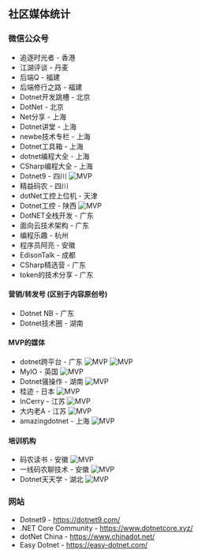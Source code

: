 ## 社区媒体统计

### 微信公众号
- 追逐时光者 - 香港
- 江湖评谈 - 丹麦
- 后端Q - 福建
- 后端修行之路 - 福建
- Dotnet开发跳槽 - 北京
- DotNet - 北京
- Net分享 - 上海
- Dotnet讲堂 - 上海
- newbe技术专栏 - 上海
- Dotnet工具箱 - 上海
- dotnet编程大全 - 上海
- CSharp编程大全 - 上海
- Dotnet9 - 四川 ![MVP](https://img.shields.io/badge/朝夕软文-FFE751.svg)
- 精益码农 - 四川
- dotNet工控上位机 - 天津
- Dotnet工控 - 陕西 ![MVP](https://img.shields.io/badge/朝夕软文-FFE751.svg)
- DotNET全栈开发 - 广东
- 面向云技术架构 - 广东
- 编程乐趣 - 杭州
- 程序员阿亮 - 安徽
- EdisonTalk - 成都
- CSharp精选营 - 广东
- token的技术分享 - 广东

#### 营销/转发号 (区别于内容原创号)
- Dotnet NB - 广东
- Dotnet技术圈 - 湖南

#### MVP的媒体
- dotnet跨平台 - 广东 ![MVP](https://img.shields.io/badge/MVP-2d6cbe.svg) ![MVP](https://img.shields.io/badge/朝夕软文-FFE751.svg)
- MyIO - 英国 ![MVP](https://img.shields.io/badge/MVP-2d6cbe.svg)
- Dotnet骚操作 - 湖南 ![MVP](https://img.shields.io/badge/MVP-2d6cbe.svg)
- 桂迹 - 日本 ![MVP](https://img.shields.io/badge/MVP-2d6cbe.svg)
- InCerry - 江苏 ![MVP](https://img.shields.io/badge/MVP-2d6cbe.svg)
- 大内老A - 江苏 ![MVP](https://img.shields.io/badge/MVP-2d6cbe.svg)
- amazingdotnet - 上海 ![MVP](https://img.shields.io/badge/MVP-2d6cbe.svg)

#### 培训机构
- 码农读书 - 安徽 ![MVP](https://img.shields.io/badge/卖课-1d4d05.svg)
- 一线码农聊技术 - 安徽 ![MVP](https://img.shields.io/badge/卖课-1d4d05.svg)
- Dotnet天天学 - 湖北 ![MVP](https://img.shields.io/badge/卖课-1d4d05.svg)


### 网站
- Dotnet9 - https://dotnet9.com/
- .NET Core Community - https://www.dotnetcore.xyz/
- dotNet China - https://www.chinadot.net/
- Easy Dotnet - https://easy-dotnet.com/
